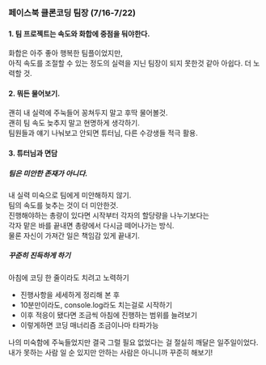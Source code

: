 ### 페이스북 클론코딩 팀장 (7/16-7/22)

#### 1. 팀 프로젝트는 속도와 화합에 중점을 둬야한다.
화합은 아주 좋아 행복한 팀플이었지만,     
아직 속도를 조절할 수 있는 정도의 실력을 지닌 팀장이 되지 못한것 같아 아쉽다. 더 노력할 것.           

#### 2. 뭐든 물어보기.
괜히 내 실력에 주눅들어 꽁쳐두지 말고 후딱 물어볼것.              
괜히 팀 속도 늦추지 말고 현명하게 생각하기.               
팀원들과 얘기 나눠보고 안되면 튜터님, 다른 수강생들 적극 활용.                
        
#### 3. 튜터님과 면담
##### 팀은 미안한 존재가 아니다.
내 실력 미숙으로 팀에게 미안해하지 않기.                 
팀의 속도를 늦추는 것이 더 미안한것.    
진행해야하는 총량이 있다면 시작부터 각자의 할당량을 나누기보다는           
각자 맡은 바를 끝내면 총량에서 다시금 떼어나가는 방식.         
물론 자신이 가져간 일은 책임감 있게 끝내기.               
##### 꾸준히 진득하게 하기           
아침에 코딩 한 줄이라도 치려고 노력하기
- 진행사항을 세세하게 정리해 본 후 
- 10분만이라도, console.log라도 치는걸로 시작하기
- 이후 적응이 됐다면 조금씩 아침에 진행하는 범위를 늘려보기
- 이렇게하면 코딩 매너리즘 조금이나마 타파가능


나의 미숙함에 주눅들었지만 결국 그럴 필요 없었다는 걸 절실히 깨달은 일주일이었다.              
내가 못하는 사람 일 순 있지만 안하는 사람은 아니니까 꾸준히 해보기!            

